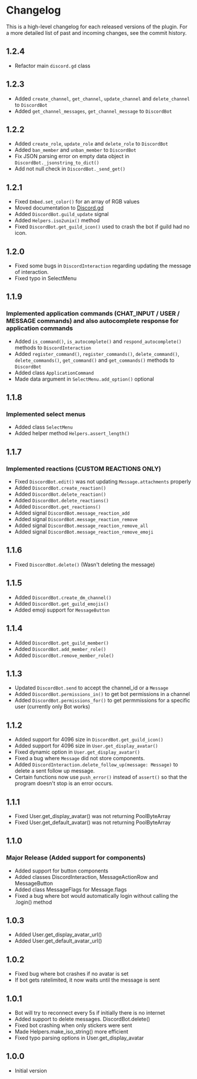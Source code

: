Changelog
============

This is a high-level changelog for each released versions of the plugin.
For a more detailed list of past and incoming changes, see the commit history.

1.2.4
-----
- Refactor main `discord.gd` class

1.2.3
------
- Added `create_channel`, `get_channel`, `update_channel` and `delete_channel` to `DiscordBot`
- Added `get_channel_messages`, `get_channel_message` to `DiscordBot`

1.2.2
------
- Added `create_role`, `update_role` and `delete_role` to `DiscordBot`
- Added `ban_member` and `unban_member` to `DiscordBot`
- Fix JSON parsing error on empty data object in `DiscordBot._jsonstring_to_dict()`
- Add not null check in `DiscordBot._send_get()`

1.2.1
------
- Fixed `Embed.set_color()` for an array of RGB values
- Moved documentation to [Discord.gd](https://3ddelano.github.io/discord.gd)
- Added `DiscordBot.guild_update` signal
- Added `Helpers.iso2unix()` method
- Fixed `DiscordBot.get_guild_icon()` used to crash the bot if guild had no icon. 

1.2.0
------
- Fixed some bugs in `DiscordInteraction` regarding updating the message of interaction.
- Fixed typo in SelectMenu

1.1.9
------
### Implemented application commands (CHAT_INPUT / USER / MESSAGE commands) and also autocomplete response for application commands
- Added `is_command()`, `is_autocomplete()` and `respond_autocomplete()` methods to `DiscordInteraction`
- Added `register_command()`, `register_commands()`, `delete_command()`, `delete_commands()`, `get_command()` and `get_commands()` methods to `DiscordBot`
- Added class `ApplicationCommand`
- Made data argument in `SelectMenu.add_option()` optional

1.1.8
------
### Implemented select menus
- Added class `SelectMenu`
- Added helper method `Helpers.assert_length()`

1.1.7
------
### Implemented reactions (CUSTOM REACTIONS ONLY)
- Fixed `DiscordBot.edit()` was not updating `Message.attachments` properly
- Added `DiscordBot.create_reaction()`
- Added `DiscordBot.delete_reaction()`
- Added `DiscordBot.delete_reactions()`
- Added `DiscordBot.get_reactions()`
- Added signal `DiscordBot.message_reaction_add`
- Added signal `DiscordBot.message_reaction_remove`
- Added signal `DiscordBot.message_reaction_remove_all`
- Added signal `DiscordBot.message_reaction_remove_emoji`
    
1.1.6
------
- Fixed `DiscordBot.delete()` (Wasn't deleting the message)

1.1.5
------
- Added `DiscordBot.create_dm_channel()`
- Added `DiscordBot.get_guild_emojis()`
- Added emoji support for `MessageButton`

1.1.4
------
- Added `DiscordBot.get_guild_member()`
- Added `DiscordBot.add_member_role()`
- Added `DiscordBot.remove_member_role()`

1.1.3
------
- Updated `DiscordBot.send` to accept the channel_id or a `Message`
- Added `DiscordBot.permissions_in()` to get bot permissions in a channel
- Added `DiscordBot.permissions_for()` to get permmissions for a specific user (currently only Bot works)
  
1.1.2
------
- Added support for 4096 size in `DiscordBot.get_guild_icon()`
- Added support for 4096 size in `User.get_display_avatar()`
- Fixed dynamic option in `User.get_display_avatar()`
- Fixed a bug where `Message` did not store components.
- Added `DiscordInteraction.delete_follow_up(message: Message)` to delete a sent follow up message.
- Certain functions now use `push_error()` instead of `assert()` so that the program doesn't stop is an error occurs.

1.1.1
------
- Fixed User.get_display_avatar() was not returning PoolByteArray
- Fixed User.get_default_avatar() was not returning PoolByteArray

1.1.0
------
### Major Release (Added support for components)
- Added support for button components
- Added classes DiscordInteraction, MessageActionRow and MessageButton
- Added class MessageFlags for Message.flags
- Fixed a bug where bot would automatically login without calling the .login() method

1.0.3
------
- Added User.get_display_avatar_url()
- Added User.get_default_avatar_url()

1.0.2
------
- Fixed bug where bot crashes if no avatar is set
- If bot gets ratelimited, it now waits until the message is sent

1.0.1
------
- Bot will try to reconnect every 5s if initially there is no internet
- Added support to delete messages. DiscordBot.delete()
- Fixed bot crashing when only stickers were sent
- Made Helpers.make_iso_string() more efficient
- Fixed typo parsing options in User.get_display_avatar

1.0.0
------
- Initial version